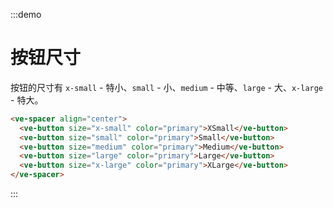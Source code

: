 :::demo

# 按钮尺寸

按钮的尺寸有 `x-small` - 特小、`small` - 小、`medium` - 中等、`large` - 大、`x-large` - 特大。

```html
<ve-spacer align="center">
  <ve-button size="x-small" color="primary">XSmall</ve-button>
  <ve-button size="small" color="primary">Small</ve-button>
  <ve-button size="medium" color="primary">Medium</ve-button>
  <ve-button size="large" color="primary">Large</ve-button>
  <ve-button size="x-large" color="primary">XLarge</ve-button>
</ve-spacer>
```

:::